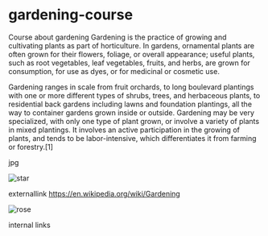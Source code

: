 # gardening-course
Course about gardening
Gardening is the practice of growing and cultivating plants as part of horticulture. In gardens, ornamental plants are often grown for their flowers, foliage, or overall appearance; useful plants, such as root vegetables, leaf vegetables, fruits, and herbs, are grown for consumption, for use as dyes, or for medicinal or cosmetic use.

Gardening ranges in scale from fruit orchards, to long boulevard plantings with one or more different types of shrubs, trees, and herbaceous plants, to residential back gardens including lawns and foundation plantings, all the way to container gardens grown inside or outside. Gardening may be very specialized, with only one type of plant grown, or involve a variety of plants in mixed plantings. It involves an active participation in the growing of plants, and tends to be labor-intensive, which differentiates it from farming or forestry.[1]

jpg

![star](https://user-images.githubusercontent.com/102798071/168591253-164094a2-a4e7-4331-b842-1995847b62d4.jpg) 

externallink
https://en.wikipedia.org/wiki/Gardening


![rose](https://user-images.githubusercontent.com/102798071/168596211-34ff4962-ee5c-49aa-9a3b-9123ff38c2ac.jpg)

internal links


